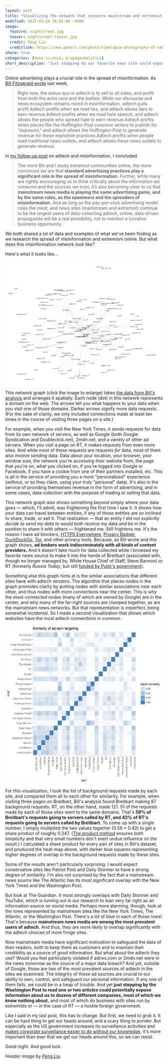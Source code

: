 ```yaml
---
layout: post
title: "Visualizing the network that connects mainstream and extremist \"news\""
modified: 2017-03-24 16:01:00 -0400
image:
  feature: nightstreet.jpg
  teaser: nightstreet-teaser.jpg
  credit: Peng Liu
  creditlink: https://www.pexels.com/photo/timelapse-photography-of-vehicle-on-concrete-road-near-in-high-rise-building-during-nighttime-169677/
share: true
categories: [data science, propagandalytics]
short_description: "Just stopping by our favorite news site could expose information about us to dozens of different companies, most of which we know nothing about."
---
```



Online advertising plays a crucial role in the spread of misinformation. As <a href="https://funnymonkey.com/2017/adtech-and-misinformation-the-middlemen-who-sell-to-all-sides" target="blank_">Bill Fitzgerald wrote</a> last week,

> Right now, the status quo in adtech is to sell to all sides, and profit from both the arms race and the battles. While our discourse and news ecosystem remains mired in misinformation, adtech pulls profit.Adtech profits when we read lies, and adtech allows liars to earn revenue.Adtech profits when we read hate speech, and adtech allows the people who spread hate to earn revenue.Adtech profits when places like the Huffington Post convince writers to publish for "exposure," and adtech allows the Huffington Post to generate revenue for these exploitive practices.Adtech profits when people read traditional news outlets, and adtech allows these news outlets to generate revenue.

In <a href="http://pushpullfork.com/2017/03/fake-news-adtech-misinformation/" target="blank_">my follow-up post</a> on adtech and misinformation, I concluded

> The more Bill and I study extremist communities online, the more convinced we are that **standard advertising practices play a significant role in the spread of misinformation.** Further, while many are rightly encouraging us to think critically about the information we consume and the sources we trust, it’s also becoming clear to us that **mainstream news media is playing the same advertising game, and by the same rules, as the spammers and the spreaders of misinformation.** And as long as the pay-per-click advertising model rules the roost, and news sites (mainstream and extremist) continue to be the largest users of data-collecting adtech, online, data-driven propaganda will be a real possibility, not to mention a lucrative business opportunity.

We both shared a lot of data and examples of what we've been finding as we research the spread of misinformation and extremism online. But what does this misinformation network *look like?*

Here's what it looks like...

<a href="/assets/images/ad_network.png" target="blank_"><img src="/assets/images/ad_network.png" alt="a network graph of 25 different news websites and the adtech services they call in the background when visiting pages" /></a>

This network graph (click the image to enlarge) takes <a href="https://gist.github.com/billfitzgerald/5965a6009a9b939f4155cffea2fe8170" target="blank_">the data from Bill's analysis</a> and arranges it spatially. Each node (dot) in this network represents a domain on the web. The arrows tell you what happens to your data when you visit one of those domains. Darker arrows signify more data requests. (For the sake of clarity, we only included connections made at least ten times in the course of visiting three pages on a site.)

For example, when you visit the New York Times, it sends requests for data from its own network of servers, as well as Google (both Google Syndication and Doubleclick.net), 2mdn.net, and a variety of other ad servers. When you visit a page on RT, it makes requests from even more sites. And while most of these requests are requests *for* data, most of them also involve *sending* data. Data about your location, your browser, your window size, the network you're accessing their website from, the page that you're on, what you clicked on, if you're logged into Google or Facebook, if you have a cookie from one of their partners installed, etc. This is all in the service of providing you a more "personalized" experience (without, or so they claim, using your truly "personal" data). It's also in the service of providing themselves revenue in the form of advertising, and in some cases, data collection with the purpose of trading or selling that data.

This network graph also shows something beyond simply where your data goes ― which, I'll admit, was frightening the first time I saw it. It shows how your data can travel between entities, if any of those entities are so inclined to share, trade, or sell it. That realization ― that an entity *I did not explicitly decide to send my data to* would both receive my data *and* be in the position to share it with others ― frightened me. Still frightens me. It's the reason I have ad blockers, <a href="https://www.eff.org/https-everywhere" target="blank_">HTTPS Everywhere</a>, <a href="https://www.eff.org/privacybadger" target="blank_">Privacy Badger</a>, <a href="https://duckduckgo.com/" target="blank_">DuckDuckGo</a>, <a href="https://www.torproject.org/" target="blank_">Tor</a>, and other privacy tools. Because, as Bill wrote and this graph shows, **ad brokers work indiscriminately with all kinds of content providers.** And it doesn't take much for data collected while I browsed my favorite news source to make it into the hands of Breitbart (associated with, though no longer managed by, White House Chief of Staff, Steve Bannon) or RT (formerly *Russia Today*, but still <a href="https://en.wikipedia.org/wiki/Russia_today" target="blank_">funded by Putin's government</a>).

Something else this graph hints at is the similar associations that different sites have with adtech vendors. The algorithm that places nodes in the graph promotes clarity by putting nodes with similar associations near each other, and thus nodes with more connections near the center. This is why the most-connected nodes (many of which are owned by Google) are in the center, and why many of the far-right sources are clumped together, as are the mainstream news networks. But that representation is imperfect, being somewhat incidental. So I made a second visualization that shows which websites have the most adtech connections in common.

<a href="/assets/images/ad_tech_similarity.png" target="blank_"><img src="/assets/images/ad_tech_similarity.png" alt="Heatmap showing the similarity of adtech sources for 25 different news websites." /></a>

For this visualization, I took the list of background requests made by each site, and compared them all to each other for similarity. For example, when visiting three pages on Breitbart, Bill's analysis found Breitbart making 87 background requests. RT, on the other hand, made 121. 51 of the requests made by each of those sites went to the same domains. That's **59% of Breitbart's requests going to servers called by RT, and 42% of RT's requests going to servers called by Breitbart.** To come up with a single number, I simply multiplied the two values together (0.59 * 0.42) to get a share product of roughly 0.247. (<a href="https://www.researchgate.net/publication/220723600_Probabilistic_Combination_of_Features_for_Music_Classification" target="blank_">The product method</a> ensures both simplicity and that very small numbers don't exert undue influence on the result.) I calculated a share product for every pair of sites in Bill's dataset, and produced the heat-map above, with darker blue squares representing higher degrees of overlap in the background requests made by these sites.

Some of the results aren't particularly surprising. I would expect conservative sites like Patriot Post and Daily Stormer to have a strong degree of similarity. I'm also not surprised by the fact that a mainstream news source like The Atlantic has its most significant overlap with the New York Times and the Washington Post.

But look at The Guardian. It most strongly overlaps with Daily Stormer and YouTube, which is turning out in our research to lean very far right as an information source on social media. Perhaps more alarming, though, look at the rows represented by mainstream sites like the New York Times, The Atlantic, or the Washington Post. There's a lot of blue in each of those rows! That's because **mainstream news media are among the most prevalent users of adtech.** And thus, they are more likely to overlap significantly with the adtech choices of more fringe sites.

Now mainstream media have significant motivation to safeguard the data of their readers, both to keep them as customers and to maintain their credibility as a source of good information. But what about the adtech they use? Would you feel particularly violated if adnxs.com or 2mdn.net were in the news tomorrow as the source of a major data breach? And yet, outside of Google, those are two of the most prevalent sources of adtech in the sites we examined. The integrity of these ad sources are crucial to our ability to own, control, and safeguard our personal information. If any one of them fails, we could be in a heap of trouble. And yet **just stopping by the Washington Post to read one or two articles could potentially expose information about us to dozens of different companies, most of which we know nothing about,** and most of which do business with sites run by extremists or ― in the case of RT ― a hostile foreign government.

Like I said in my last post, this has to change. But first, we need to grok it. It can be hard thing to get our heads around, and a scary thing to ponder. But especially as the US government increases its surveillance activities and <a href="http://www.pcworld.com/article/3184410/security/senate-votes-to-kill-fccs-broadband-privacy-rules.html" target="blank_">makes corporate surveillance easier to do without our knowledge</a>, it's more important than ever that we get our heads around this, so we can resist.

Good night. And good luck.

<i>Header image by <a href="https://www.pexels.com/photo/timelapse-photography-of-vehicle-on-concrete-road-near-in-high-rise-building-during-nighttime-169677/" target="blank_">Peng Liu</a>.</i>
